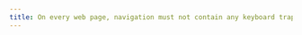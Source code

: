 ```yaml
---
title: On every web page, navigation must not contain any keyboard traps. Is this rule respected?
---
```

